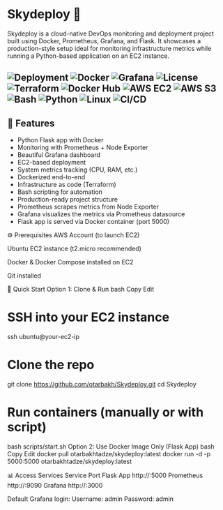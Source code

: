 # Skydeploy 🚀

Skydeploy is a cloud-native DevOps monitoring and deployment project built using Docker, Prometheus, Grafana, and Flask. It showcases a production-style setup ideal for monitoring infrastructure metrics while running a Python-based application on an EC2 instance.


![Deployment](https://img.shields.io/badge/deployment-EC2-blue)
![Docker](https://img.shields.io/badge/docker-ready-blue)
![Grafana](https://img.shields.io/badge/monitoring-Grafana%2FPrometheus-green)
![License](https://img.shields.io/badge/license-MIT-lightgrey)
![Terraform](https://img.shields.io/badge/IaC-Terraform-purple)
![Docker Hub](https://img.shields.io/badge/image-Docker_Hub-blue)
![AWS EC2](https://img.shields.io/badge/AWS-EC2-orange)
![AWS S3](https://img.shields.io/badge/AWS-S3-yellow)
![Bash](https://img.shields.io/badge/script-Bash-black)
![Python](https://img.shields.io/badge/language-Python-blue)
![Linux](https://img.shields.io/badge/OS-Ubuntu-orange)
![CI/CD](https://img.shields.io/badge/GitHub-CI%2FCD-black?logo=github)
---

## 📌 Features

- Python Flask app with Docker
- Monitoring with Prometheus + Node Exporter
- Beautiful Grafana dashboard
- EC2-based deployment
- System metrics tracking (CPU, RAM, etc.)
- Dockerized end-to-end
- Infrastructure as code (Terraform)
- Bash scripting for automation
- Production-ready project structure
- Prometheus scrapes metrics from Node Exporter
- Grafana visualizes the metrics via Prometheus datasource
- Flask app is served via Docker container (port 5000)







⚙️ Prerequisites
AWS Account (to launch EC2)

Ubuntu EC2 instance (t2.micro recommended)

Docker & Docker Compose installed on EC2

Git installed


🚀 Quick Start
Option 1: Clone & Run
bash
Copy
Edit
# SSH into your EC2 instance
ssh ubuntu@your-ec2-ip

# Clone the repo
git clone https://github.com/otarbakh/Skydeploy.git
cd Skydeploy

# Run containers (manually or with script)
bash scripts/start.sh
Option 2: Use Docker Image Only (Flask App)
bash
Copy
Edit
docker pull otarbakhtadze/skydeploy:latest
docker run -d -p 5000:5000 otarbakhtadze/skydeploy:latest


📊 Access Services
Service	Port
Flask App	http://<EC2-IP>:5000
Prometheus	http://<EC2-IP>:9090
Grafana	http://<EC2-IP>:3000

Default Grafana login:
Username: admin
Password: admin
